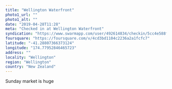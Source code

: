 ```yaml
---
title: "Wellington Waterfront"
photo1_url: ""
photo1_alt: ""
date: "2019-04-28T11:28"
meta: "Checked in at Wellington Waterfront"
syndication: "https://www.swarmapp.com/user/492614834/checkin/5cc4e588f5e9d7002c5f3612"
foursquare: "https://foursquare.com/v/4cd3bd1104c2236a2a1fcfc7"
latitude: "-41.28807366373124"
longitude: "174.77952846465723"
address: ""
locality: "Wellington"
region: "Wellington"
country: "New Zealand"
---
```

Sunday market is huge
